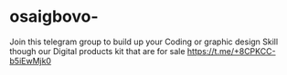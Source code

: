 # osaigbovo-
Join this telegram group to build up your
Coding or graphic design Skill though our
Digital products kit that are for sale 
https://t.me/+8CPKCC-b5iEwMjk0
